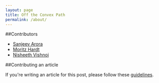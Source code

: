 ```yaml
---
layout: page
title: Off the Convex Path
permalink: /about/
---
```


##Contributors

* [Sanjeev Arora](http://www.cs.princeton.edu/~arora)
* [Moritz Hardt](http://mrtz.org)
* [Nisheeth Vishnoi](http://theory.epfl.ch/vishnoi/Home.html)

##Contributing an article

If you're writing an article for this post, please follow these [guidelines](/guide/).
